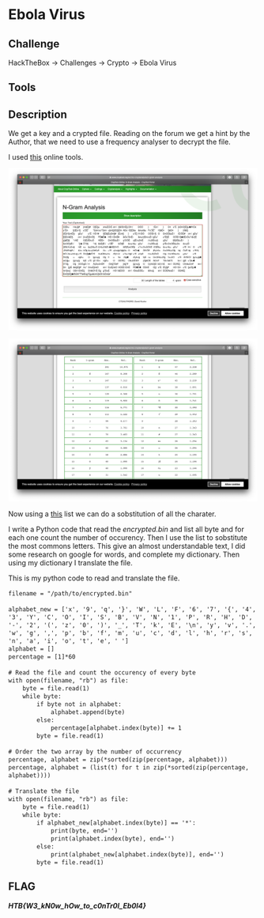 # Ebola Virus
## Challenge
HackTheBox -> Challenges -> Crypto -> Ebola Virus
## Tools
## Description
We get a key and a crypted file. Reading on the forum we get a hint by the Author, that we need to use a frequency analyser to decrypt the file.

I used [this](https://www.cryptool.org/en/cto-cryptanalysis/n-gram-analysis) online tools.

![Cryptool](https://github.com/AlessandroMorelli96/Writeups/blob/master/HackTheBox/images/02_01.png)

![Decryption](https://github.com/AlessandroMorelli96/WriteUps/blob/master/HackTheBox/images/02_02.png)

Now using a [this](https://www.semanticscholar.org/paper/Case-sensitive-letter-and-bigram-frequency-counts-Jones-Mewhort/722e190eed82279552905cb8ff8ac4967bacb04f#extracted) list we can do a sobstitution of all the charater.

I write a Python code that read the *encrypted.bin* and list all byte and for each one count the number of occurency. Then I use the list to sobstitute the most commons letters.
This give an almost understandable text, I did some research on google for words, and complete my dictionary.
Then using my dictionary I translate the file.

This is my python code to read and translate the file.

```
filename = "/path/to/encrypted.bin"

alphabet_new = ['x', '9', 'q', '}', 'W', 'L', 'F', '6', '7', '{', '4', '3', 'Y', 'C', 'O', 'I', 'S', 'B', 'V', 'N', '1', 'P', 'R', 'H', 'D', '-', '2', '(', 'z', '0', ')', '_', 'T', 'k', 'E', '\n', 'y', 'v', '.', 'w', 'g', ',', 'p', 'b', 'f', 'm', 'u', 'c', 'd', 'l', 'h', 'r', 's', 'n', 'a', 'i', 'o', 't', 'e', ' ']
alphabet = []
percentage = [1]*60

# Read the file and count the occurency of every byte
with open(filename, "rb") as file:
    byte = file.read(1)
    while byte:
        if byte not in alphabet:
            alphabet.append(byte)
        else:
            percentage[alphabet.index(byte)] += 1
        byte = file.read(1)

# Order the two array by the number of occurrency
percentage, alphabet = zip(*sorted(zip(percentage, alphabet)))
percentage, alphabet = (list(t) for t in zip(*sorted(zip(percentage, alphabet))))

# Translate the file
with open(filename, "rb") as file:
    byte = file.read(1)
    while byte:
        if alphabet_new[alphabet.index(byte)] == '*':
            print(byte, end='')
            print(alphabet.index(byte), end='')
        else:
            print(alphabet_new[alphabet.index(byte)], end='')
        byte = file.read(1)
```

## FLAG
***HTB{W3_kN0w_hOw_to_c0nTr0l_Eb0l4}***
